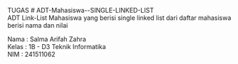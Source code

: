 TUGAS # ADT-Mahasiswa--SINGLE-LINKED-LIST  
ADT Link-List Mahasiswa yang berisi single linked list dari daftar mahasiswa berisi nama dan nilai  

Nama  : Salma Arifah Zahra  
Kelas : 1B - D3 Teknik Informatika  
NIM   : 241511062  
